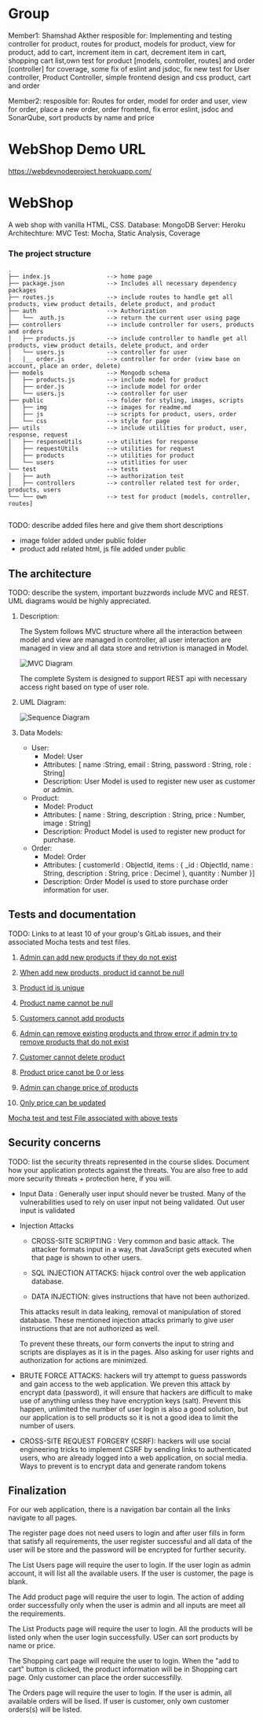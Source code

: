 # Group 

Member1:  Shamshad Akther
resposible for: Implementing and testing controller for product, routes for product, models for product, view for product, add to cart, increment item in cart, decrement item in cart, shopping cart list,own test for product [models, controller, routes] and order [controller] for coverage, some fix of eslint and jsdoc, fix new test for User controller, Product Controller, simple frontend design and css product, cart and order

Member2: 
resposible for: Routes for order, model for order and user, view for order, place a new order, order frontend, fix error eslint, jsdoc and SonarQube, sort products by name and price

# WebShop Demo URL

https://webdevnodeproject.herokuapp.com/

# WebShop

A web shop with vanilla HTML, CSS.
Database: MongoDB
Server: Heroku
Architechture: MVC
Test: Mocha, Static Analysis, Coverage


### The project structure

```
.
├── index.js                --> home page
├── package.json            --> Includes all necessary dependency packages
├── routes.js               --> include routes to handle get all products, view product details, delete product, and product 
├── auth                    --> Authorization
│   └──  auth.js            --> return the current user using page
├── controllers             --> include controller for users, products and orders
│   ├── products.js         --> include controller to handle get all products, view product details, delete product, and order 
│   └── users.js            --> controller for user
|   |__ order.js            --> controller for order (view base on account, place an order, delete)
├── models                  --> Mongodb schema
│   ├── products.js         --> include model for product
│   ├── order.js            --> include model for order
│   └── users.js            --> controller for user
├── public                  --> folder for styling, images, scripts
│   ├── img                 --> images for readme.md
│   ├── js                  --> scripts for product, users, order
│   └── css                 --> style for page
├── utils                   --> include utilities for product, user, response, request
│   ├── responseUtils       --> utilities for response
│   ├── requestUtils        --> utilities for request
│   ├── products            --> utilities for product
│   └── users               --> utitlities for user
└── test                    --> tests
│   ├── auth                --> authorization test
│   ├── controllers         --> controller related test for order, products, users
└── └── own                 --> test for product [models, controller, routes]


```

TODO: describe added files here and give them short descriptions
- image folder added under public folder
- product add related html, js file added under public

## The architecture 

TODO: describe the system, important buzzwords include MVC and REST.
UML diagrams would be highly appreciated.

1. Description:

    The System follows MVC structure where all the interaction between model and view are managed in controller, all user interaction are managed in view and all data store and retrivtion is managed in Model. 

    ![MVC Diagram](/public/img/mvc.png "MVC Diagram")

    The complete System is designed to support REST api with necessary access right based on type of user role.

2. UML Diagram:
    
    ![Sequence Diagram](/public/img/uml.png "Sequence Diagram")

3. Data Models:

    - User:
        - Model: User
        - Attributes: [ name :String, email : String, password : String, role : String]
        - Description: User Model is used to register new user as customer or admin.
    - Product:
        - Model: Product
        - Attributes: [  name : String, description : String, price : Number, image : String]
        - Description: Product Model is used to register new product for purchase.
    - Order:
        - Model: Order
        - Attributes: [  customerId : ObjectId, items : { _id : ObjectId, name : String, description : String, price : Decimel }, quantity : Number }]
        - Description: Order Model is used to store purchase order information for user.

## Tests and documentation

TODO: Links to at least 10 of your group's GitLab issues, and their associated Mocha tests and test files.

1. [Admin can add new products if they do not exist][test-1]

2. [When add new products, product id cannot be null][test-2]

3. [Product id is unique][test-3]

4. [Product name cannot be null][test-4]

5. [Customers cannot add products][test-5]

6. [Admin can remove existing products and throw error if admin try to remove products that do not exist][test-6]

7. [Customer cannot delete product][test-7]

8. [Product price canot be 0 or less][test-8]

9. [Admin can change price of products][test-9]

10. [Only price can be updated][test-10]

[Mocha test and test File associated with above tests][test-11]

[test-1]: #
[test-2]: #
[test-3]: #
[test-4]: #
[test-5]: #
[test-6]: #
[test-7]: #
[test-8]: #
[test-9]: #
[test-10]: #
[test-11]: https://github.com/shamshadkhan/web_shop/tree/main/test/own/product.test.js

## Security concerns

TODO: list the security threats represented in the course slides.
Document how your application protects against the threats.
You are also free to add more security threats + protection here, if you will.

- Input Data : Generally user input should never be trusted. Many of the vulnerabilities used to rely on user input not being validated. Out user input is validated

- Injection Attacks
    + CROSS-SITE SCRIPTING : Very common and basic attack. The attacker formats input in a way, that JavaScript gets executed when that page is shown to other users. 

    + SQL INJECTION ATTACKS: hijack control over the web application database.

    + DATA INJECTION: gives instructions that have not been authorized.

    This attacks result in data leaking, removal ot manipulation of stored database. These mentioned injection attacks primarly to give user instructions that are not authorized as well.

    To prevent these threats, our form converts the input to string and scripts are displayes as it is in the pages. Also asking for user rights and authorization for actions are minimized.

- BRUTE FORCE ATTACKS: hackers will try attempt to guess passwords and gain access to the web application. We preven this attack by encrypt data (password), it will ensure that hackers are difficult to make use of anything unless they have encryption keys (salt). Prevent this happen, unlimited the number of user login is also a good solution, but our application is to sell products so it is not a good idea to limit the number of users. 

- CROSS-SITE REQUEST FORGERY (CSRF): hackers will use social engineering tricks to implement CSRF by sending links to authenticated users, who are already logged into a web application, on social media. Ways to prevent is to encrypt data and generate random tokens

## Finalization

For our web application, there is a navigation bar contain all the links navigate to all pages.

The register page does not need users to login and after user fills in form that satisfy all requirements, the user register successful and all data of the user will be store and the password will be encrypted for further security.

The List Users page will require the user to login. If the user login as admin account, it will list all the available users. If the user is customer, the page is blank.

The Add product page will require the user to login. The action of adding order successfully only when the user is admin and all inputs are meet all the requirements.

The List Products page will require the user to login. All the products will be listed only when the user login successfully. USer can sort products by name or price.

The Shopping cart page will require the user to login. When the "add to cart" button is clicked, the product information will be in Shopping cart page. Only customer can place the order successfilly.

The Orders page will require the user to login. If the user is admin, all available orders will be lised. If user is customer, only own customer orders(s) will be listed.

